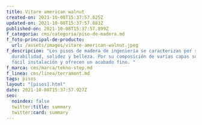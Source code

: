 ```yaml
---
title: Vitare american walnut
created-on: 2021-10-08T15:37:57.825Z
updated-on: 2021-10-08T15:37:57.883Z
published-on: 2021-10-08T15:37:57.899Z
f_categoria: cms/categoria/piso-de-madera.md
f_foto-principal-de-producto:
  url: /assets/images/vitare-american-walnut.jpeg
f_descripcion: "Los pisos de madera de ingeniería se caracterizan por su
  durabilidad, solidez y belleza. Por su composición de varias capas son de
  fácil instalación y ofrecen un acabado fino. "
f_marca: cms/marca/tekno-step.md
f_linea: cms/linea/terramont.md
tags: pisos
layout: "[pisos].html"
date: 2021-10-08T15:37:57.927Z
seo:
  noindex: false
  twitter:title: summary
  twitter:card: summary
---
```

